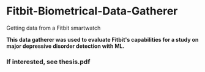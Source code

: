 # Fitbit-Biometrical-Data-Gatherer
Getting data from a Fitbit smartwatch


**This data gatherer was used to evaluate Fitbit's capabilities for a study on major depressive disorder detection with ML.** 
### If interested, see thesis.pdf
